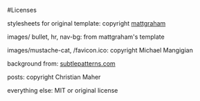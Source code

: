 #Licenses

stylesheets for original template: copyright [mattgraham](http://twitter.com/#!/michigangraham)

images/ bullet, hr, nav-bg: from mattgraham's template

images/mustache-cat, /favicon.ico: copyright Michael Mangigian

background from: [subtlepatterns.com](http://subtlepatterns.com/fabric-of-squares/)

posts: copyright Christian Maher

everything else: MIT or original license
